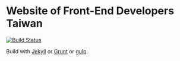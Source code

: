 # Website of Front-End Developers Taiwan

[![Build Status](https://travis-ci.org/f2etw/f2etw.github.io.svg?branch=master)](https://travis-ci.org/f2etw/f2etw.github.io)

Build with [Jekyll](http://jekyllrb.com/) or [Grunt](http://gruntjs.com/) or [gulp](http://gulpjs.com/).
